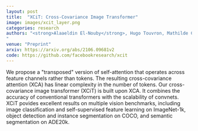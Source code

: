 ```yaml
---
layout: post
title:  "XCiT: Cross-Covariance Image Transformer"
image: images/xcit_layer.png
categories: research
authors: "<strong>Alaaeldin El-Nouby</strong>, Hugo Touvron, Mathilde Caron, Piotr Bojanowski, Matthijs Douze, Armand Joulin, Ivan Laptev, Natalia Neverova, Gabriel Synnaeve, Jakob Verbeek, Hervé Jegou
"
venue: "Preprint"
arxiv: https://arxiv.org/abs/2106.09681v2
code: https://github.com/facebookresearch/xcit
---
```

We propose a "transposed" version of self-attention that operates across feature channels rather than tokens. The resulting cross-covariance attention
(XCA) has linear complexity in the number of tokens. Our cross-covariance image transformer (XCiT) is built upon XCA.
It combines the accuracy of conventional transformers with the scalability of convnets. XCiT povides excellent results on multiple vision benchmarks, including image classification and self-supervised feature learning on ImageNet-1k,
object detection and instance segmentation on COCO, and semantic segmentation on ADE20k.
